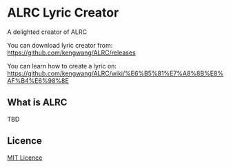# ALRC Lyric Creator

A delighted creator of ALRC

You can download lyric creator from: https://github.com/kengwang/ALRC/releases

You can learn how to create a lyric on: https://github.com/kengwang/ALRC/wiki/%E6%B5%81%E7%A8%8B%E8%AF%B4%E6%98%8E

## What is ALRC

TBD

## Licence

[MIT Licence](LICENCE)
